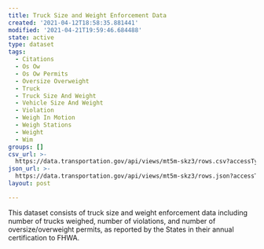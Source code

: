 ```yaml
---
title: Truck Size and Weight Enforcement Data
created: '2021-04-12T18:58:35.881441'
modified: '2021-04-21T19:59:46.684488'
state: active
type: dataset
tags:
  - Citations
  - Os Ow
  - Os Ow Permits
  - Oversize Overweight
  - Truck
  - Truck Size And Weight
  - Vehicle Size And Weight
  - Violation
  - Weigh In Motion
  - Weigh Stations
  - Weight
  - Wim
groups: []
csv_url: >-
  https://data.transportation.gov/api/views/mt5m-skz3/rows.csv?accessType=DOWNLOAD
json_url: >-
  https://data.transportation.gov/api/views/mt5m-skz3/rows.json?accessType=DOWNLOAD
layout: post

---
```

This dataset consists of truck size and weight enforcement data including number of trucks weighed, number of violations, and number of oversize/overweight permits, as reported by the States in their annual certification to FHWA.
